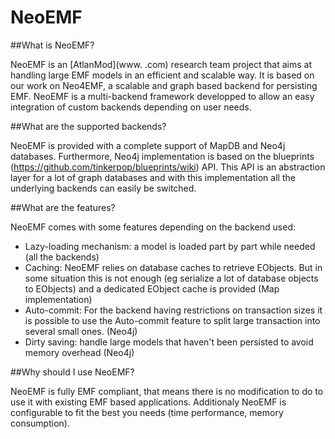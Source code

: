 NeoEMF
======

##What is NeoEMF?

NeoEMF is an [AtlanMod](www.
.com) research team project that aims at handling large EMF models in an efficient and scalable way.
It is based on our work on Neo4EMF, a scalable and graph based backend for persisting EMF.
NeoEMF is a multi-backend framework developped to allow an easy integration of custom backends depending on user needs.

##What are the supported backends?

NeoEMF is provided with a complete support of MapDB and Neo4j databases. Furthermore, Neo4j implementation is based on 
the blueprints (https://github.com/tinkerpop/blueprints/wiki) API. This API is an abstraction layer for a lot of graph databases and with this implementation all the underlying backends can easily be switched.

##What are the features?

NeoEMF comes with some features depending on the backend used:
 - Lazy-loading mechanism: a model is loaded part by part while needed (all the backends)
 - Caching: NeoEMF relies on database caches to retrieve EObjects. But in some situation this is not enough (eg serialize a lot of database objects to EObjects) and a dedicated EObject cache is provided (Map implementation)
 - Auto-commit: For the backend having restrictions on transaction sizes it is possible to use the Auto-commit feature to split large transaction into several small ones. (Neo4j)
 - Dirty saving: handle large models that haven't been persisted to avoid memory overhead (Neo4j)

##Why should I use NeoEMF?

NeoEMF is fully EMF compliant, that means there is no modification to do to use it with existing EMF based applications.
Additionaly NeoEMF is configurable to fit the best you needs (time performance, memory consumption).
